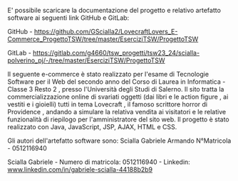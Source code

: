E' possibile scaricare la documentazione del progetto e relativo artefatto software ai seguenti link GitHub e GitLab:

GitHub - https://github.com/GScialla2/LovecraftLovers_E-Commerce_ProgettoTSW/tree/master/EserciziTSW/ProgettoTSW

GitLab - https://gitlab.com/g4660/tsw_progetti/tsw23_24/scialla-polverino_pj/-/tree/master/EserciziTSW/ProgettoTSW

Il seguente e-commerce è stato realizzato per l'esame di Tecnologie Software per il Web del secondo anno del Corso di Laurea in Informatica - Classe 3 Resto 2 , presso l'Università degli Studi di Salerno. 
Il sito tratta la commercializzazione online di svariati oggetti (dai libri e le action figure , ai vestiti e i gioielli) tutti in tema Lovecraft , il famoso scrittore horror di Providence , andando a simulare la relativa vendita ai visitatori e le relative funzionalità di riepilogo per l'amministratore del sito web. 
Il progetto è stato realizzato con Java, JavaScript, JSP, AJAX, HTML e CSS.


Gli autori dell'artefatto software sono: Scialla Gabriele Armando N°Matricola - 0512116940

Scialla Gabriele - Numero di matricola: 0512116940 - Linkedin: www.linkedin.com/in/gabriele-scialla-44188b2b9
